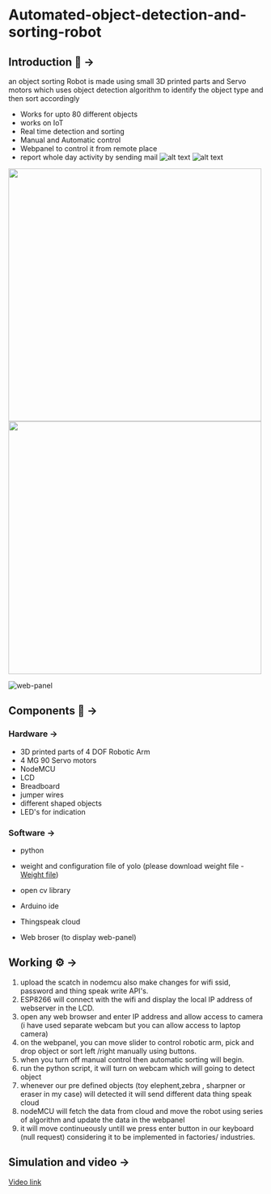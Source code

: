 # Automated-object-detection-and-sorting-robot
 ## Introduction :rocket: &#8594; ##
an object sorting Robot is made using small 3D printed parts and Servo motors which uses object detection algorithm to identify the object type and then sort accordingly
- Works for upto 80 different objects
- works on IoT
- Real time detection and sorting
- Manual and Automatic control
- Webpanel to control it from remote place
- report whole day activity by sending mail 
![alt text](https://d2t1xqejof9utc.cloudfront.net/screenshots/pics/c0e5f0d4ec5d133fbe3688b8ac6d9976/large.png) 
![alt text](https://d2t1xqejof9utc.cloudfront.net/screenshots/pics/88b4a7b5143113807b57a064004cae8d/large.png)
<span>
<img src="https://user-images.githubusercontent.com/75129076/171142355-81187dfd-a199-4ea8-ae32-457970cd61ed.jpeg" width = "500">
<img src="https://user-images.githubusercontent.com/75129076/171142361-e83f6bd8-2d03-4d26-92fe-243212fa1dca.jpeg" width = "500">
 </span>

![web-panel](https://user-images.githubusercontent.com/75129076/171139512-1f2c94c5-eceb-4f28-b53a-bc11d6079969.png)


## Components :robot: &#8594; ##
 ### Hardware &#8594; ###
 - 3D printed parts of 4 DOF Robotic Arm
 - 4 MG 90 Servo motors
 - NodeMCU
 - LCD
 - Breadboard
 - jumper wires
 - different shaped objects
 - LED's for indication
 ### Software &#8594; ###
 - python
 - weight and configuration file of yolo (please download weight file - [Weight file](https://pjreddie.com/media/files/yolov3.weights))

 - open cv library
 - Arduino ide
 - Thingspeak cloud
 - Web broser (to display web-panel)
## Working :gear: &#8594; ##
1. upload the scatch in nodemcu also make changes for wifi ssid, password and thing speak write API's.
2. ESP8266 will connect with the wifi and display the local IP address of webserver in the LCD.
3. open any web browser and enter IP address and allow access to camera (i have used separate webcam but you can allow access to laptop camera)
4. on the webpanel, you can move slider to control robotic arm, pick and drop object or sort left /right manually using buttons.
5. when you turn off manual control then automatic sorting will begin. 
6. run the python script, it will turn on webcam which will going to detect object
7. whenever our pre defined objects (toy elephent,zebra , sharpner or eraser in my case) will detected it will send different data thing speak cloud
8. nodeMCU will fetch the data from cloud and move the robot using series of algorithm and update the data in the webpanel
9. it will move continueously untill we press enter button in our keyboard (null request) considering it to be implemented in factories/ industries.
 
## Simulation and video  &#8594; ##
 [Video link](https://drive.google.com/file/d/1TF6mAdieY1y7LwcNcP_3ViE0T7ZFZaRc/view?usp=sharing)
